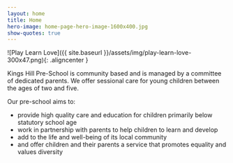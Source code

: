 ```yaml
---
layout: home
title: Home
hero-image: home-page-hero-image-1600x400.jpg
show-quotes: true
---
```

![Play Learn Love]({{ site.baseurl }}/assets/img/play-learn-love-300x47.png){: .aligncenter }

Kings Hill Pre-School is community based and is managed by a committee of dedicated parents. We offer sessional care for young children between the ages of two and five.

Our pre-school aims to:  
  
- provide high quality care and education for children primarily below statutory school age
- work in partnership with parents to help children to learn and develop
- add to the life and well-being of its local community
- and offer children and their parents a service that promotes equality and values diversity